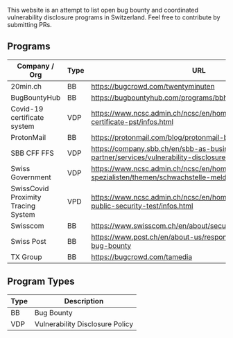 This website is an attempt to list open bug bounty and coordinated vulnerability disclosure programs in Switzerland. Feel free to contribute by submitting PRs.

## Programs

Company / Org | Type          | URL          | Notes / Comments
------------- | ------------- | ------------ | -------------
20min.ch | BB | https://bugcrowd.com/twentyminuten |
BugBountyHub | BB | https://bugbountyhub.com/programs/bbh |
Covid-19 certificate system | VDP | https://www.ncsc.admin.ch/ncsc/en/home/dokumentation/covid-certificate-pst/infos.html |
ProtonMail | BB | https://protonmail.com/blog/protonmail-bug-bounty-program/ |
SBB CFF FFS | VDP | https://company.sbb.ch/en/sbb-as-business-partner/services/vulnerability-disclosure-policy.html |
Swiss Government | VDP | https://www.ncsc.admin.ch/ncsc/en/home/infos-fuer/infos-it-spezialisten/themen/schwachstelle-melden.html |
SwissCovid Proximity Tracing System | VPD | https://www.ncsc.admin.ch/ncsc/en/home/dokumentation/covid-public-security-test/infos.html |
Swisscom | BB | https://www.swisscom.ch/en/about/security/bug-bounty.html |
Swiss Post | BB | https://www.post.ch/en/about-us/responsibility/swiss-post-bug-bounty |
TX Group | BB | https://bugcrowd.com/tamedia |


## Program Types

Type | Description
---- | -----------
BB   | Bug Bounty
VDP  | Vulnerability Disclosure Policy
